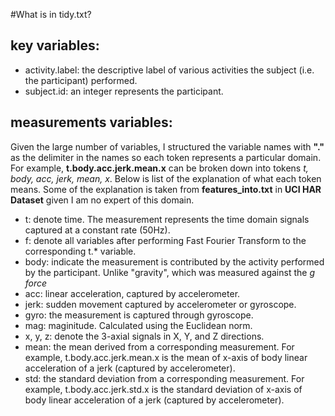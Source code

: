 #What is in tidy.txt?
## key variables:
  * activity.label: the descriptive label of various activities the subject (i.e. the participant) performed.
  * subject.id: an integer represents the participant.

## measurements variables:
  Given the large number of variables, I structured the variable names with **"."** as the delimiter in the names so each token represents a particular domain. For example, **t.body.acc.jerk.mean.x** can be broken down into tokens *t, body, acc, jerk, mean, x*. Below is list of the explanation of what each token means. Some of the explanation is taken from **features_into.txt** in **UCI HAR Dataset** given I am no expert of this domain.
  * t: denote time. The measurement represents the time domain signals captured at a constant rate (50Hz).
  * f: denote all variables after performing Fast Fourier Transform to the corresponding t.* variable.
  * body: indicate the measurement is contributed by the activity performed by the participant. Unlike "gravity", which was measured against the *g force*
  * acc: linear acceleration, captured by accelerometer.
  * jerk: sudden movement captured by accelerometer or gyroscope.
  * gyro: the measurement is captured through gyroscope.
  * mag: maginitude. Calculated using the Euclidean norm.
  * x, y, z: denote the 3-axial signals in X, Y, and Z directions.
  * mean: the mean derived from a corresponding measurement. For example, t.body.acc.jerk.mean.x is the mean of x-axis of body linear acceleration of a jerk (captured by accelerometer).
  * std: the standard deviation from a corresponding measurement. For example, t.body.acc.jerk.std.x is the standard deviation of x-axis of body linear acceleration of a jerk (captured by accelerometer).
